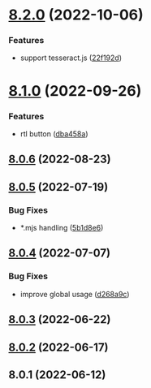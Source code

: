 # [8.2.0](https://github.com/softwaregroup-bg/ut-storybook/compare/v8.1.0...v8.2.0) (2022-10-06)


### Features

* support tesseract.js ([22f192d](https://github.com/softwaregroup-bg/ut-storybook/commit/22f192de5dc1e11ed21582968fd4af4619b8e0d1))



# [8.1.0](https://github.com/softwaregroup-bg/ut-storybook/compare/v8.0.6...v8.1.0) (2022-09-26)


### Features

* rtl button ([dba458a](https://github.com/softwaregroup-bg/ut-storybook/commit/dba458a861f0794fc5ce243d293a3798affa2611))



## [8.0.6](https://github.com/softwaregroup-bg/ut-storybook/compare/v8.0.5...v8.0.6) (2022-08-23)



## [8.0.5](https://github.com/softwaregroup-bg/ut-storybook/compare/v8.0.4...v8.0.5) (2022-07-19)


### Bug Fixes

* *.mjs handling ([5b1d8e6](https://github.com/softwaregroup-bg/ut-storybook/commit/5b1d8e6d1c0f091a1c8f4056b05686d7d62b39b9))



## [8.0.4](https://github.com/softwaregroup-bg/ut-storybook/compare/v8.0.3...v8.0.4) (2022-07-07)


### Bug Fixes

* improve global usage ([d268a9c](https://github.com/softwaregroup-bg/ut-storybook/commit/d268a9c52c0b38c6c25aa73f08eb45c6a850376f))



## [8.0.3](https://github.com/softwaregroup-bg/ut-storybook/compare/v8.0.2...v8.0.3) (2022-06-22)



## [8.0.2](https://github.com/softwaregroup-bg/ut-storybook/compare/v8.0.1...v8.0.2) (2022-06-17)



## 8.0.1 (2022-06-12)



